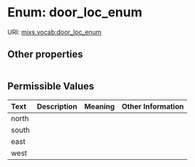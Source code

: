 
# Enum: door_loc_enum




URI: [mixs.vocab:door_loc_enum](https://w3id.org/mixs/vocab/door_loc_enum)


## Other properties

|  |  |  |
| --- | --- | --- |

## Permissible Values

| Text | Description | Meaning | Other Information |
| :--- | :---: | :---: | ---: |
| north |  |  |  |
| south |  |  |  |
| east |  |  |  |
| west |  |  |  |

